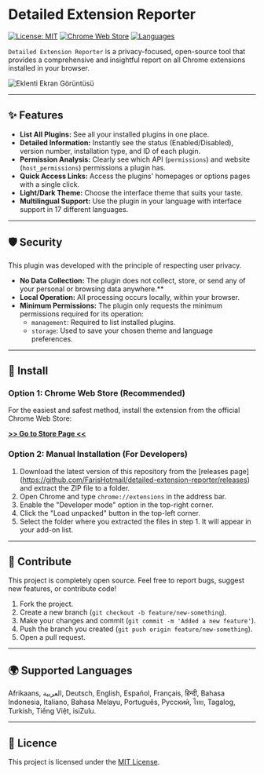 # Detailed Extension Reporter

[![License: MIT](https://img.shields.io/badge/License-MIT-yellow.svg)](https://opensource.org/licenses/MIT)
[![Chrome Web Store](https://img.shields.io/chrome-web-store/v/abcdefghijklmnopqrstuvwxyzabcdef?label=Chrome%20Web%20Store&color=blue)](https://chrome.google.com/webstore/detail/detailed-extension-report/agcgjmkidgdcefgafabecdnajneekmmm)
[![Languages](https://img.shields.io/badge/Languages-17-green.svg)](#diller)

`Detailed Extension Reporter` is a privacy-focused, open-source tool that provides a comprehensive and insightful report on all Chrome extensions installed in your browser.

![Eklenti Ekran Görüntüsü](https://lh3.googleusercontent.com/Cc5viyYHGDz0rN3AT1YO6noJB7RFVd4Ha0XvoHd-j3MKS6yJ0zkGEKtrPjZenxfnOQcN9N8x-ORDUE6h6arRtFlkzMA=s800-w800-h500)

---

## ✨ Features

- **List All Plugins:** See all your installed plugins in one place.
- **Detailed Information:** Instantly see the status (Enabled/Disabled), version number, installation type, and ID of each plugin.
- **Permission Analysis:** Clearly see which API (`permissions`) and website (`host_permissions`) permissions a plugin has.
- **Quick Access Links:** Access the plugins' homepages or options pages with a single click.
- **Light/Dark Theme:** Choose the interface theme that suits your taste.
- **Multilingual Support:** Use the plugin in your language with interface support in 17 different languages.

---

## 🛡️ Security

This plugin was developed with the principle of respecting user privacy.

- **No Data Collection:** The plugin does not collect, store, or send any of your personal or browsing data anywhere.**
- **Local Operation:** All processing occurs locally, within your browser.
- **Minimum Permissions:** The plugin only requests the minimum permissions required for its operation:
    - `management`: Required to list installed plugins.
    - `storage`: Used to save your chosen theme and language preferences.

---

## 🚀 Install

### Option 1: Chrome Web Store (Recommended)

For the easiest and safest method, install the extension from the official Chrome Web Store:

**[>> Go to Store Page <<](https://chrome.google.com/webstore/detail/detailed-extension-report/agcgjmkidgdcefgafabecdnajneekmmm)**

### Option 2: Manual Installation (For Developers)

1. Download the latest version of this repository from the [releases page] (https://github.com/FarisHotmail/detailed-extension-reporter/releases) and extract the ZIP file to a folder.
2. Open Chrome and type `chrome://extensions` in the address bar.
3. Enable the "Developer mode" option in the top-right corner.
4. Click the "Load unpacked" button in the top-left corner.
5. Select the folder where you extracted the files in step 1. It will appear in your add-on list.

---

## 🔧 Contribute

This project is completely open source. Feel free to report bugs, suggest new features, or contribute code!

1. Fork the project.
2. Create a new branch (`git checkout -b feature/new-something`).
3. Make your changes and commit (`git commit -m 'Added a new feature'`).
4. Push the branch you created (`git push origin feature/new-something`).
5. Open a pull request.

---

## <a id="languages">🌍 Supported Languages</a>

Afrikaans, العربية, Deutsch, English, Español, Français, हिन्दी, Bahasa Indonesia, Italiano, Bahasa Melayu, Português, Русский, ไทย, Tagalog, Turkish, Tiếng Việt, isiZulu.

---

## 📄 Licence

This project is licensed under the [MIT License](LICENSE).
